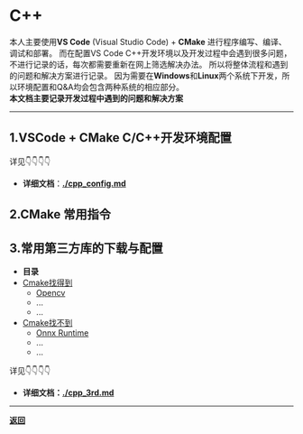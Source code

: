 # C++
本人主要使用**VS Code** (Visual Studio Code) + **CMake** 进行程序编写、编译、调试和部署。
而在配置VS Code C++开发环境以及开发过程中会遇到很多问题，不进行记录的话，每次都需要重新在网上筛选解决办法。
所以将整体流程和遇到的问题和解决方案进行记录。
因为需要在**Windows**和**Linux**两个系统下开发，所以环境配置和Q&A均会包含两种系统的相应部分。  
**本文档主要记录开发过程中遇到的问题和解决方案**

---

## 1.VSCode + CMake C/C++开发环境配置

详见👇👇👇👇
- **详细文档**：[**./cpp_config.md**](./cpp_config.md)

## 2.CMake 常用指令

## 3.常用第三方库的下载与配置

- **目录**
 - [Cmake找得到](./cpp_3rd.md#CMake可以找到的库)
   - [Opencv](./cpp_3rd.md#opencv)
   - ...
   - ...
 - [Cmake找不到](./cpp_3rd.md#CMake找不到的库)
   - [Onnx Runtime](./cpp_3rd.md#otr)
   - ...
   - ...

详见👇👇👇👇
- **详细文档：[./cpp_3rd.md](./cpp_3rd.md)**

---

**[返回](../../README.md)**
